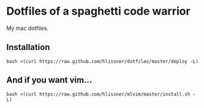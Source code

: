 # Dotfiles of a spaghetti code warrior

My mac dotfiles.

## Installation

    bash <(curl https://raw.github.com/hlissner/dotfiles/master/deploy -L)

## And if you want vim...

    bash <(curl https://raw.github.com/hlissner/mlvim/master/install.sh -L)
